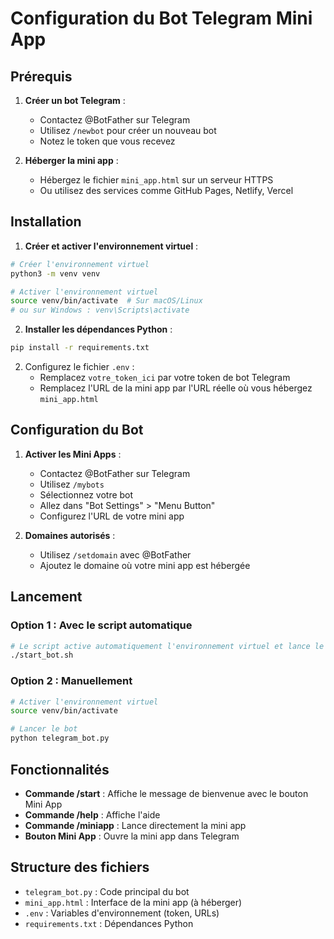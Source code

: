 # Configuration du Bot Telegram Mini App

## Prérequis

1. **Créer un bot Telegram** :
   - Contactez @BotFather sur Telegram
   - Utilisez `/newbot` pour créer un nouveau bot
   - Notez le token que vous recevez

2. **Héberger la mini app** :
   - Hébergez le fichier `mini_app.html` sur un serveur HTTPS
   - Ou utilisez des services comme GitHub Pages, Netlify, Vercel

## Installation

1. **Créer et activer l'environnement virtuel** :
```bash
# Créer l'environnement virtuel
python3 -m venv venv

# Activer l'environnement virtuel
source venv/bin/activate  # Sur macOS/Linux
# ou sur Windows : venv\Scripts\activate
```

2. **Installer les dépendances Python** :
```bash
pip install -r requirements.txt
```

2. Configurez le fichier `.env` :
   - Remplacez `votre_token_ici` par votre token de bot Telegram
   - Remplacez l'URL de la mini app par l'URL réelle où vous hébergez `mini_app.html`

## Configuration du Bot

1. **Activer les Mini Apps** :
   - Contactez @BotFather sur Telegram
   - Utilisez `/mybots`
   - Sélectionnez votre bot
   - Allez dans "Bot Settings" > "Menu Button"
   - Configurez l'URL de votre mini app

2. **Domaines autorisés** :
   - Utilisez `/setdomain` avec @BotFather
   - Ajoutez le domaine où votre mini app est hébergée

## Lancement

### Option 1 : Avec le script automatique
```bash
# Le script active automatiquement l'environnement virtuel et lance le bot
./start_bot.sh
```

### Option 2 : Manuellement
```bash
# Activer l'environnement virtuel
source venv/bin/activate

# Lancer le bot
python telegram_bot.py
```

## Fonctionnalités

- **Commande /start** : Affiche le message de bienvenue avec le bouton Mini App
- **Commande /help** : Affiche l'aide
- **Commande /miniapp** : Lance directement la mini app
- **Bouton Mini App** : Ouvre la mini app dans Telegram

## Structure des fichiers

- `telegram_bot.py` : Code principal du bot
- `mini_app.html` : Interface de la mini app (à héberger)
- `.env` : Variables d'environnement (token, URLs)
- `requirements.txt` : Dépendances Python
